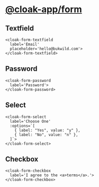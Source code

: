 # [@cloak-app/form](https://github.com/BKWLD/cloak-form)

## Textfield

<cloak-form-textfield
  label='Email'
  placeholder='hello@bukwild.com'>
</cloak-form-textfield>

```vue
<cloak-form-textfield
  label='Email'
  placeholder='hello@bukwild.com'>
</cloak-form-textfield>
```

## Password

<cloak-form-password
  label='Password'>
</cloak-form-password>

```vue
<cloak-form-password
  label='Password'>
</cloak-form-password>
```

## Select

<cloak-form-select
  label='Choose One'
  :options='[ { label: "Yes", value: "y" }, { label: "No", value: "n" }, ]'>
</cloak-form-select>

```vue
<cloak-form-select
  label='Choose One'
  :options=`[
    { label: "Yes", value: "y" },
    { label: "No", value: "n" },
  ]`>
</cloak-form-select>
```

## Checkbox

<cloak-form-checkbox
  label='I agree to the <a>terms</a>.'>
</cloak-form-checkbox>

```vue
<cloak-form-checkbox
  label='I agree to the <a>terms</a>.'>
</cloak-form-checkbox>
```
